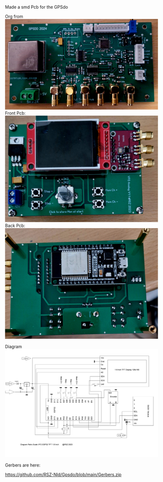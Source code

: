 Made a smd Pcb for the GPSdo

Org from 
![Photo 2]( https://github.com/RSZ-Nld/Gpsdo/blob/main/Pcb-GPSDO.jpg)
Front Pcb:
![Photo 3]( https://github.com/RSZ-Nld/VFO-1.8-Inch-Retro-scale/blob/main/Front-V1.1.jpg)
Back Pcb: 
![Photo 6]( https://github.com/RSZ-Nld/VFO-1.8-Inch-Retro-scale/blob/main/Back-V1.1.jpg)

Diagram 
![Photo 12](https://github.com/RSZ-Nld/VFO-1.8-Inch-Retro-scale/blob/main/Diagram%20Retro%20Scale.JPG)



Gerbers are here:


https://github.com/RSZ-Nld/Gpsdo/blob/main/Gerbers.zip


